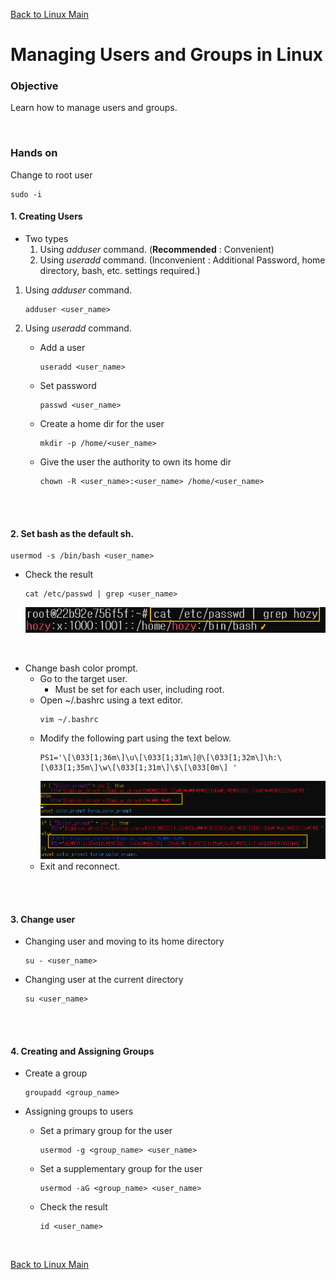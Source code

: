 [Back to Linux Main](../main.md)

# Managing Users and Groups in Linux

### Objective
Learn how to manage users and groups.

<br>

### Hands on
Change to root user
```
sudo -i
```

#### 1. Creating Users
* Two types
  1. Using *adduser* command. (**Recommended** : Convenient)
  2. Using *useradd* command. (Inconvenient : Additional Password, home directory, bash, etc. settings required.)

1. Using *adduser* command. 
   ```
   adduser <user_name>
   ```

2. Using *useradd* command.
   * Add a user
     ```
     useradd <user_name>
     ```
   * Set password
     ```
     passwd <user_name>
     ```
   * Create a home dir for the user
     ```
     mkdir -p /home/<user_name>
     ```
   * Give the user the authority to own its home dir
     ```
     chown -R <user_name>:<user_name> /home/<user_name>
     ```

<br><br>

#### 2. Set bash as the default sh.
```
usermod -s /bin/bash <user_name>
```
* Check the result
  ```     
  cat /etc/passwd | grep <user_name>
  ```
  ![](images/001.png)

<br>

* Change bash color prompt.
  * Go to the target user.
    * Must be set for each user, including root.
  * Open ~/.bashrc using a text editor.
    ```
    vim ~/.bashrc
    ```
  * Modify the following part using the text below.
    ```
    PS1='\[\033[1;36m\]\u\[\033[1;31m\]@\[\033[1;32m\]\h:\[\033[1;35m\]\w\[\033[1;31m\]\$\[\033[0m\] '
    ```
    ![](images/002.png)   
    ![](images/003.png)   
  * Exit and reconnect.
    

<br><br>

#### 3. Change user
* Changing user and moving to its home directory
  ```
  su - <user_name>
  ```
* Changing user at the current directory
  ```
  su <user_name>
  ```

<br><br>


#### 4. Creating and Assigning Groups
* Create a group
  ```
  groupadd <group_name>
  ```

* Assigning groups to users
  * Set a primary group for the user
    ```
    usermod -g <group_name> <user_name>
    ```

  * Set a supplementary group for the user
    ```
    usermod -aG <group_name> <user_name>
    ```
  * Check the result
    ```
    id <user_name>
    ```


<br>

[Back to Linux Main](../main.md)